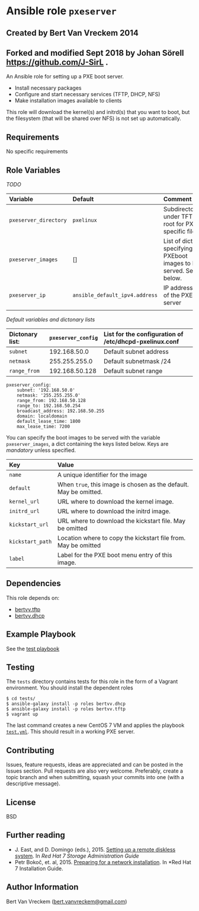 # Ansible role `pxeserver`
## Created by Bert Van Vreckem 2014
## Forked and modified Sept 2018 by Johan Sörell https://github.com/J-SirL .

An Ansible role for setting up a PXE boot server.

- Install necessary packages
- Configure and start necessary services (TFTP, DHCP, NFS)
- Make installation images available to clients

This role will download the kernel(s) and initrd(s) that you want to boot, but the filesystem (that will be shared over NFS) is not set up automatically.

## Requirements

No specific requirements

## Role Variables

*TODO*

| Variable              | Default                        | Comment                                                          |
| :---                  | :---                           | :---                                                             |
| `pxeserver_directory` | `pxelinux`                     | Subdirectory under TFTP root for PXE specific files              |
| `pxeserver_images`    | []                             | List of dicts specifying PXEboot images to be served. See below. |
| `pxeserver_ip`        | `ansible_default_ipv4.address` | IP address of the PXE server                                     |
|||

*Default variables and dictonary lists*

| Dictonary list:         |  `pxeserver_config`          | List for the configuration of /etc/dhcpd-pxelinux.conf           |
| :---                    | :---                         | :---                                                             |
| `subnet`                |     192.168.50.0             | Default subnet address                                           |
| `netmask`               |     255.255.255.0            | Default subnetmask /24                                           |
| `range_from`            |     192.168.50.128           | Default subnet range                                             |

```
pxeserver_config:
    subnet: '192.168.50.0'
    netmask: '255.255.255.0'
    range_from: 192.168.50.128 
    range_to: 192.168.50.254
    broadcast_address: 192.168.50.255
    domain: localdomain
    default_lease_time: 1800
    max_lease_time: 7200
```
You can specify the boot images to be served with the variable `pxeserver_images`, a dict containing the keys listed below. Keys are *mandatory* unless specified.

| Key              | Value                                                             |
| :---             | :---                                                              |
| `name`           | A unique identifier for the image                                 |
| `default`        | When `true`, this image is chosen as the default. May be omitted. |
| `kernel_url`     | URL where to download the kernel image.                           |
| `initrd_url`     | URL where to download the initrd image.                           |
| `kickstart_url`  | URL where to download the kickstart file. May be omitted          |
| `kickstart_path` | Location where to copy the kickstart file from. May be omitted    |
| `label`          | Label for the PXE boot menu entry of this image.                  |

## Dependencies

This role depends on:

- [bertvv.tftp](https://galaxy.ansible.com/list#/roles/3597)
- [bertvv.dhcp](https://galaxy.ansible.com/list#/roles/4859)

## Example Playbook

See the [test playbook](tests/test.yml)

## Testing

The `tests` directory contains tests for this role in the form of a Vagrant environment. You should install the dependent roles

```ShellSession
$ cd tests/
$ ansible-galaxy install -p roles bertvv.dhcp
$ ansible-galaxy install -p roles bertvv.tftp
$ vagrant up
```

The last command creates a new CentOS 7 VM and applies the playbook [`test.yml`](tests/test.yml). This should result in a working PXE server.

## Contributing

Issues, feature requests, ideas are appreciated and can be posted in the Issues section. Pull requests are also very welcome. Preferably, create a topic branch and when submitting, squash your commits into one (with a descriptive message).

## License

BSD

## Further reading

- J. East, and D. Domingo (eds.), 2015. [Setting up a remote diskless system](https://access.redhat.com/documentation/en-US/Red_Hat_Enterprise_Linux/7/html/Storage_Administration_Guide/ch-disklesssystems.html). In *Red Hat 7 Storage Administration Guide*
- Petr Bokoč, et. al, 2015. [Preparing for a network installation](https://access.redhat.com/documentation/en-US/Red_Hat_Enterprise_Linux/7/html/Installation_Guide/chap-installation-server-setup.html). In *Red Hat 7 Installation Guide.

## Author Information

Bert Van Vreckem (bert.vanvreckem@gmail.com)

